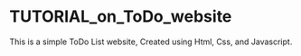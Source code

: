 # TUTORIAL_on_ToDo_website
This is a simple ToDo List website, Created using Html, Css, and Javascript.
